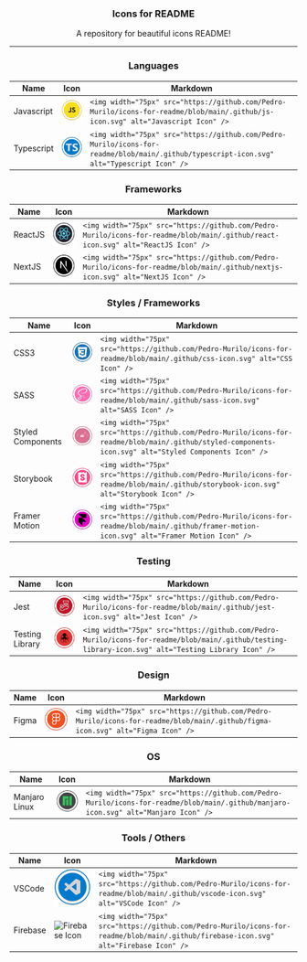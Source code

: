 <h3 align="center">Icons for README</h3>
<p align="center">A repository for beautiful icons README!</p>

---
<h3 align="center">Languages</h3>

| Name       | Icon                                                                                                                          | Markdown                                                                                                                         |
| ---------- | ------------------------------------------------------------------------------------------------------------------------------ | -------------------------------------------------------------------------------------------------------------------------------- |
| Javascript | <img width="75px" src="https://github.com/Pedro-Murilo/icons-for-readme/blob/main/.github/js-icon.svg" alt="Javascript Icon" /> | `<img width="75px" src="https://github.com/Pedro-Murilo/icons-for-readme/blob/main/.github/js-icon.svg" alt="Javascript Icon" />` |
| Typescript |  <img width="75px" src="https://github.com/Pedro-Murilo/icons-for-readme/blob/main/.github/typescript-icon.svg" alt="Typescript Icon" />   |  `<img width="75px" src="https://github.com/Pedro-Murilo/icons-for-readme/blob/main/.github/typescript-icon.svg" alt="Typescript Icon" /> `  |


<h3 align="center">Frameworks</h3>

| Name       | Icon                                                                                                                          | Markdown                                                                                                                         |
| ---------- | ------------------------------------------------------------------------------------------------------------------------------ | -------------------------------------------------------------------------------------------------------------------------------- |
| ReactJS | <img width="75px" src="https://github.com/Pedro-Murilo/icons-for-readme/blob/main/.github/react-icon.svg" alt="ReactJS Icon" /> | `<img width="75px" src="https://github.com/Pedro-Murilo/icons-for-readme/blob/main/.github/react-icon.svg" alt="ReactJS Icon" />` |
| NextJS |  <img width="75px" src="https://github.com/Pedro-Murilo/icons-for-readme/blob/main/.github/nextjs-icon.svg" alt="NextJS Icon" />   |  `<img width="75px" src="https://github.com/Pedro-Murilo/icons-for-readme/blob/main/.github/nextjs-icon.svg" alt="NextJS Icon" /> `  |



<h3 align="center">Styles / Frameworks</h3>

| Name       | Icon                                                                                                                          | Markdown                                                                                                                         |
| ---------- | ------------------------------------------------------------------------------------------------------------------------------ | -------------------------------------------------------------------------------------------------------------------------------- |
| CSS3 | <img width="75px" src="https://github.com/Pedro-Murilo/icons-for-readme/blob/main/.github/css-icon.svg" alt="CSS Icon" /> | `<img width="75px" src="https://github.com/Pedro-Murilo/icons-for-readme/blob/main/.github/css-icon.svg" alt="CSS Icon" />` |
| SASS |  <img width="75px" src="https://github.com/Pedro-Murilo/icons-for-readme/blob/main/.github/sass-icon.svg" alt="SASS Icon" />   |  `<img width="75px" src="https://github.com/Pedro-Murilo/icons-for-readme/blob/main/.github/sass-icon.svg" alt="SASS Icon" /> `  |
| Styled Components | <img width="75px" src="https://github.com/Pedro-Murilo/icons-for-readme/blob/main/.github/styled-components-icon.svg" alt="Styled Components Icon" /> | `<img width="75px" src="https://github.com/Pedro-Murilo/icons-for-readme/blob/main/.github/styled-components-icon.svg" alt="Styled Components Icon" />` |
| Storybook | <img width="75px" src="https://github.com/Pedro-Murilo/icons-for-readme/blob/main/.github/storybook-icon.svg" alt="Storybook Icon" /> | `<img width="75px" src="https://github.com/Pedro-Murilo/icons-for-readme/blob/main/.github/storybook-icon.svg" alt="Storybook Icon" />` |
| Framer Motion | <img width="75px" src="https://github.com/Pedro-Murilo/icons-for-readme/blob/main/.github/framer-motion-icon.svg" alt="Framer Motion Icon" /> | `<img width="75px" src="https://github.com/Pedro-Murilo/icons-for-readme/blob/main/.github/framer-motion-icon.svg" alt="Framer Motion Icon" />` |



<h3 align="center">Testing</h3>

| Name       | Icon                                                                                                                          | Markdown                                                                                                                         |
| ---------- | ------------------------------------------------------------------------------------------------------------------------------ | -------------------------------------------------------------------------------------------------------------------------------- |
| Jest | <img width="75px" src="https://github.com/Pedro-Murilo/icons-for-readme/blob/main/.github/jest-icon.svg" alt="Jest Icon" /> | `<img width="75px" src="https://github.com/Pedro-Murilo/icons-for-readme/blob/main/.github/jest-icon.svg" alt="Jest Icon" />` |
| Testing Library |  <img width="75px" src="https://github.com/Pedro-Murilo/icons-for-readme/blob/main/.github/testing-library-icon.svg" alt="Testing Library Icon" />   |  `<img width="75px" src="https://github.com/Pedro-Murilo/icons-for-readme/blob/main/.github/testing-library-icon.svg" alt="Testing Library Icon" /> `  |



<h3 align="center">Design</h3>

| Name       | Icon                                                                                                                          | Markdown                                                                                                                         |
| ---------- | ------------------------------------------------------------------------------------------------------------------------------ | -------------------------------------------------------------------------------------------------------------------------------- |
| Figma | <img width="75px" src="https://github.com/Pedro-Murilo/icons-for-readme/blob/main/.github/figma-icon.svg" alt="Figma Icon" /> | `<img width="75px" src="https://github.com/Pedro-Murilo/icons-for-readme/blob/main/.github/figma-icon.svg" alt="Figma Icon" />` |



<h3 align="center">OS</h3>

| Name       | Icon                                                                                                                          | Markdown                                                                                                                         |
| ---------- | ------------------------------------------------------------------------------------------------------------------------------ | -------------------------------------------------------------------------------------------------------------------------------- |
| Manjaro Linux | <img width="75px" src="https://github.com/Pedro-Murilo/icons-for-readme/blob/main/.github/manjaro-icon.svg" alt="Manjaro Icon" /> | `<img width="75px" src="https://github.com/Pedro-Murilo/icons-for-readme/blob/main/.github/manjaro-icon.svg" alt="Manjaro Icon" />` |



<h3 align="center">Tools / Others</h3>

| Name       | Icon                                                                                                                          | Markdown                                                                                                                         |
| ---------- | ------------------------------------------------------------------------------------------------------------------------------ | -------------------------------------------------------------------------------------------------------------------------------- |
| VSCode | <img width="75px" src="https://github.com/Pedro-Murilo/icons-for-readme/blob/main/.github/vscode-icon.svg" alt="VSCode Icon" /> | `<img width="75px" src="https://github.com/Pedro-Murilo/icons-for-readme/blob/main/.github/vscode-icon.svg" alt="VSCode Icon" />` |
| Firebase | <img width="75px" src="https://github.com/Pedro-Murilo/icons-for-readme/blob/main/.github/firebase.svg" alt="Firebase Icon" /> | `<img width="75px" src="https://github.com/Pedro-Murilo/icons-for-readme/blob/main/.github/firebase-icon.svg" alt="Firebase Icon" />` |









